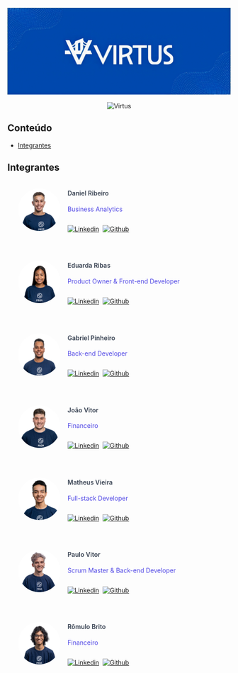 ![Virtus](Imagens/VIRTUS%20GITHUB%20BACKGROUND.png)

<p align="center">
<img src="https://readme-typing-svg.demolab.com?font=Inter&pause=1000&color=004AAD&center=true&vCenter=true&width=702&lines=Bem-vindo(a)+a+Virtus!;Onde+empoderamos+voc%C3%AA+com+conhecimento+jur%C3%ADdico" alt="Virtus" />
</p>


## Conteúdo
- [Integrantes](#integrantes)

## Integrantes

<ul style="display: flex; flex-wrap: wrap; gap: 2rem;">
<!-- Daniel Ribeiro -->
<li style="display: flex; align-items: center; gap: 1rem">
 <div style="flex: none; width: 6rem; height: 6rem">
  <img
   src="Imagens/Integrantes/daniel.png"
   alt=""
   style="width: 100%; height: 100%; border-radius: 9999px"
  />
 </div>

 <div>
  <h4
   style="
    color: #374151;
    font-weight: 600;
    @media (min-width: 640px) {
     font-size: 1.125rem;
     line-height: 1.75rem;
    }
   "
  >
   Daniel Ribeiro
  </h4>
  <p style="color: #4f46e5">Business Analytics</p>
  <div style="display: flex; margin-top: 0.75rem; color: #9ca3af; gap: 0.5rem">
   <a href="linkedin">

![Linkedin](https://img.shields.io/badge/LinkedIn-0A66C2.svg?style=for-the-badge&logo=LinkedIn&logoColor=white)
   
   </a>
   <a href="github">

![Github](https://img.shields.io/badge/GitHub-181717.svg?style=for-the-badge&logo=GitHub&logoColor=white)
   
   </a>
  </div>
 </div>
</li>
<!--  -->
<!-- Eduarda Ribas -->
<li style="display: flex; align-items: center; gap: 1rem">
 <div style="flex: none; width: 6rem; height: 6rem">
  <img
   src="Imagens/Integrantes/eduarda-ribas.png"
   alt=""
   style="width: 100%; height: 100%; border-radius: 9999px"
  />
 </div>

 <div>
  <h4
   style="
    color: #374151;
    font-weight: 600;
    @media (min-width: 640px) {
     font-size: 1.125rem;
     line-height: 1.75rem;
    }
   "
  >
   Eduarda Ribas
  </h4>
  <p style="color: #4f46e5">Product Owner & Front-end Developer</p>
  <div style="display: flex; margin-top: 0.75rem; color: #9ca3af; gap: 0.5rem">
   <a href="linkedin">

![Linkedin](https://img.shields.io/badge/LinkedIn-0A66C2.svg?style=for-the-badge&logo=LinkedIn&logoColor=white)
   
   </a>
   <a href="github">

![Github](https://img.shields.io/badge/GitHub-181717.svg?style=for-the-badge&logo=GitHub&logoColor=white)
   
   </a>
  </div>
 </div>
</li>
<!--  -->
<!-- Gabriel Pineiro -->
<li style="display: flex; align-items: center; gap: 1rem">
 <div style="flex: none; width: 6rem; height: 6rem">
  <img
   src="Imagens/Integrantes/gabriel-pinheiro.png"
   alt=""
   style="width: 100%; height: 100%; border-radius: 9999px"
  />
 </div>

 <div>
  <h4
   style="
    color: #374151;
    font-weight: 600;
    @media (min-width: 640px) {
     font-size: 1.125rem;
     line-height: 1.75rem;
    }
   "
  >
   Gabriel Pinheiro
  </h4>
  <p style="color: #4f46e5">Back-end Developer</p>
  <div style="display: flex; margin-top: 0.75rem; color: #9ca3af; gap: 0.5rem">
   <a href="linkedin">

![Linkedin](https://img.shields.io/badge/LinkedIn-0A66C2.svg?style=for-the-badge&logo=LinkedIn&logoColor=white)
   
   </a>
   <a href="github">

![Github](https://img.shields.io/badge/GitHub-181717.svg?style=for-the-badge&logo=GitHub&logoColor=white)
   
   </a>
  </div>
 </div>
</li>
<!--  -->
<!-- João Victor -->
<li style="display: flex; align-items: center; gap: 1rem">
 <div style="flex: none; width: 6rem; height: 6rem">
  <img
   src="Imagens/Integrantes/joao-vitor.png"
   alt=""
   style="width: 100%; height: 100%; border-radius: 9999px"
  />
 </div>

 <div>
  <h4
   style="
    color: #374151;
    font-weight: 600;
    @media (min-width: 640px) {
     font-size: 1.125rem;
     line-height: 1.75rem;
    }
   "
  >
   João Vitor
  </h4>
  <p style="color: #4f46e5">Financeiro</p>
  <div style="display: flex; margin-top: 0.75rem; color: #9ca3af; gap: 0.5rem">
   <a href="linkedin">

![Linkedin](https://img.shields.io/badge/LinkedIn-0A66C2.svg?style=for-the-badge&logo=LinkedIn&logoColor=white)
   
   </a>
   <a href="github">

![Github](https://img.shields.io/badge/GitHub-181717.svg?style=for-the-badge&logo=GitHub&logoColor=white)
   
   </a>
  </div>
 </div>
</li>
<!--  -->
<!-- Matheus Vieira -->
<li style="display: flex; align-items: center; gap: 1rem">
 <div style="flex: none; width: 6rem; height: 6rem">
  <img
   src="Imagens/Integrantes/matheus-vieira.png"
   alt=""
   style="width: 100%; height: 100%; border-radius: 9999px"
  />
 </div>

 <div>
  <h4
   style="
    color: #374151;
    font-weight: 600;
    @media (min-width: 640px) {
     font-size: 1.125rem;
     line-height: 1.75rem;
    }
   "
  >
   Matheus Vieira
  </h4>
  <p style="color: #4f46e5">Full-stack Developer</p>
  <div style="display: flex; margin-top: 0.75rem; color: #9ca3af; gap: 0.5rem">
   <a href="linkedin">

![Linkedin](https://img.shields.io/badge/LinkedIn-0A66C2.svg?style=for-the-badge&logo=LinkedIn&logoColor=white)
   
   </a>
   <a href="github">

![Github](https://img.shields.io/badge/GitHub-181717.svg?style=for-the-badge&logo=GitHub&logoColor=white)
   
   </a>
  </div>
 </div>
</li>
<!--  -->
<!-- Paulo Victor -->
<li style="display: flex; align-items: center; gap: 1rem">
 <div style="flex: none; width: 6rem; height: 6rem">
  <img
   src="Imagens/Integrantes/paulo-vitor.png"
   alt=""
   style="width: 100%; height: 100%; border-radius: 9999px"
  />
 </div>

 <div>
  <h4
   style="
    color: #374151;
    font-weight: 600;
    @media (min-width: 640px) {
     font-size: 1.125rem;
     line-height: 1.75rem;
    }
   "
  >
   Paulo Vitor
  </h4>
  <p style="color: #4f46e5">Scrum Master & Back-end Developer</p>
  <div style="display: flex; margin-top: 0.75rem; color: #9ca3af; gap: 0.5rem">
   <a href="linkedin">

![Linkedin](https://img.shields.io/badge/LinkedIn-0A66C2.svg?style=for-the-badge&logo=LinkedIn&logoColor=white)
   
   </a>
   <a href="github">

![Github](https://img.shields.io/badge/GitHub-181717.svg?style=for-the-badge&logo=GitHub&logoColor=white)
   
   </a>
  </div>
 </div>
</li>
<!--  -->
<!-- Rômulo Brito -->
<li style="display: flex; align-items: center; gap: 1rem">
 <div style="flex: none; width: 6rem; height: 6rem">
  <img
   src="Imagens/Integrantes/romulo-brito.png"
   alt=""
   style="width: 100%; height: 100%; border-radius: 9999px"
  />
 </div>

 <div>
  <h4
   style="
    color: #374151;
    font-weight: 600;
    @media (min-width: 640px) {
     font-size: 1.125rem;
     line-height: 1.75rem;
    }
   "
  >
   Rômulo Brito
  </h4>
  <p style="color: #4f46e5">Financeiro</p>
  <div style="display: flex; margin-top: 0.75rem; color: #9ca3af; gap: 0.5rem">
   <a href="linkedin">

![Linkedin](https://img.shields.io/badge/LinkedIn-0A66C2.svg?style=for-the-badge&logo=LinkedIn&logoColor=white)
   
   </a>
   <a href="github">

![Github](https://img.shields.io/badge/GitHub-181717.svg?style=for-the-badge&logo=GitHub&logoColor=white)
   
   </a>
  </div>
 </div>
</li>
<!--  -->

</ul>